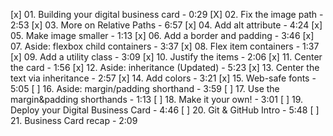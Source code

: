 [x] 01. Building your digital business card - 0:29
[X] 02. Fix the image path - 2:53
[x] 03. More on Relative Paths - 6:57
[x] 04. Add alt attribute - 4:24
[x] 05. Make image smaller - 1:13
[x] 06. Add a border and padding - 3:46
[x] 07. Aside: flexbox child containers - 3:37
[x] 08. Flex item containers - 1:37
[x] 09. Add a utility class - 3:09
[x] 10. Justify the items - 2:06
[x] 11. Center the card - 1:56
[x] 12. Aside: inheritance (Updated) - 5:23
[x] 13. Center the text via inheritance - 2:57
[x] 14. Add colors - 3:21
[x] 15. Web-safe fonts - 5:05
[ ] 16. Aside: margin/padding shorthand - 3:59
[ ] 17. Use the margin&padding shorthands - 1:13
[ ] 18. Make it your own! - 3:01
[ ] 19. Deploy your Digital Business Card - 4:46
[ ] 20. Git & GitHub Intro - 5:48
[ ] 21. Business Card recap - 2:09